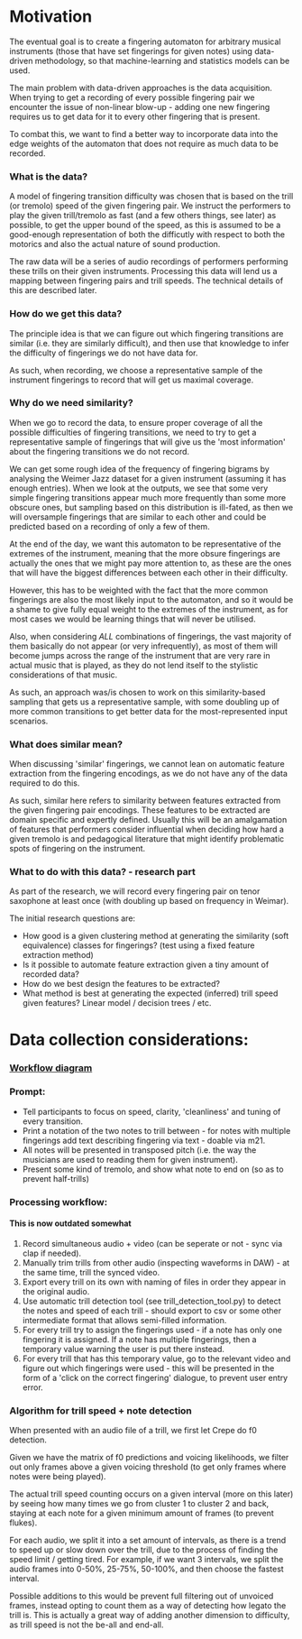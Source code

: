 # Motivation

The eventual goal is to create a fingering automaton for arbitrary musical instruments (those that have set fingerings for given notes) using data-driven methodology, so that machine-learning and statistics models can be used.

The main problem with data-driven approaches is the data acquisition. When trying to get a recording of every possible fingering pair we encounter the issue of non-linear blow-up - adding one new fingering requires us to get data for it to every other fingering that is present.

To combat this, we want to find a better way to incorporate data into the edge weights of the automaton that does not require as much data to be recorded.

### What is the data?

A model of fingering transition difficulty was chosen that is based on the trill (or tremolo) speed of the given fingering pair. We instruct the performers to play the given trill/tremolo as fast (and a few others things, see later) as possible, to get the upper bound of the speed, as this is assumed to be a good-enough representation of both the difficutly with respect to both the motorics and also the actual nature of sound production.

The raw data will be a series of audio recordings of performers performing these trills on their given instruments. Processing this data will lend us a mapping between fingering pairs and trill speeds. The technical details of this are described later.

### How do we get this data?

The principle idea is that we can figure out which fingering transitions are similar (i.e. they are similarly difficult), and then use that knowledge to infer the difficulty of fingerings we do not have data for.

As such, when recording, we choose a representative sample of the instrument fingerings to record that will get us maximal coverage.

### Why do we need similarity?

When we go to record the data, to ensure proper coverage of all the possible difficulties of fingering transitions, we need to try to get a representative sample of fingerings that will give us the 'most information' about the fingering transitions we do not record.

We can get some rough idea of the frequency of fingering bigrams by analysing the Weimer Jazz dataset for a given instrument (assuming it has enough entries). When we look at the outputs, we see that some very simple fingering transitions appear much more frequently than some more obscure ones, but sampling based on this distribution is ill-fated, as then we will oversample fingerings that are similar to each other and could be predicted based on a recording of only a few of them.

At the end of the day, we want this automaton to be representative of the extremes of the instrument, meaning that the more obsure fingerings are actually the ones that we might pay more attention to, as these are the ones that will have the biggest differences between each other in their difficulty.

However, this has to be weighted with the fact that the more common fingerings are also the most likely input to the automaton, and so it would be a shame to give fully equal weight to the extremes of the instrument, as for most cases we would be learning things that will never be utilised.

Also, when considering *ALL* combinations of fingerings, the vast majority of them basically do not appear (or very infrequently), as most of them will become jumps across the range of the instrument that are very rare in actual music that is played, as they do not lend itself to the stylistic considerations of that music.

As such, an approach was/is chosen to work on this similarity-based sampling that gets us a representative sample, with some doubling up of more common transitions to get better data for the most-represented input scenarios.

### What does similar mean?

When discussing 'similar' fingerings, we cannot lean on automatic feature extraction from the fingering encodings, as we do not have any of the data required to do this. 

As such, similar here refers to similarity between features extracted from the given fingering pair encodings. These features to be extracted are domain specific and expertly defined. Usually this will be an amalgamation of features that performers consider influential when deciding how hard a given tremolo is and pedagogical literature that might identify problematic spots of fingering on the instrument.

### What to do with this data? - research part

As part of the research, we will record every fingering pair on tenor saxophone at least once (with doubling up based on frequency in Weimar).

The initial research questions are:
- How good is a given clustering method at generating the similarity (soft equivalence) classes for fingerings? (test using a fixed feature extraction method)
- Is it possible to automate feature extraction given a tiny amount of recorded data?
- How do we best design the features to be extracted?
- What method is best at generating the expected (inferred) trill speed given features? Linear model / decision trees / etc.

# Data collection considerations:

### [Workflow diagram](https://drive.google.com/file/d/1tdtRzK2rv-4AenHuXRCl5gKNM3K1JlUI/view?usp=sharing)

### Prompt:
<ul>
<li>
Tell participants to focus on speed, clarity, 'cleanliness' and tuning of every transition.
</li>
<li>
Print a notation of the two notes to trill between - for notes with multiple fingerings add text describing fingering via text - doable via m21.
</li>
<li>
All notes will be presented in transposed pitch (i.e. the way the musicians are used to reading them for given instrument).
</li>
<li>
Present some kind of tremolo, and show what note to end on (so as to prevent half-trills)
</li>
</ul>

### Processing workflow:
#### This is now outdated somewhat
<ol>
<li>
Record simultaneous audio + video (can be seperate or not - sync via clap if needed).
</li>
<li>
Manually trim trills from other audio (inspecting waveforms in DAW) - at the same time, trill the synced video.
</li>
<li>
Export every trill on its own with naming of files in order they appear in the original audio.
</li>
<li>
Use automatic trill detection tool (see trill_detection_tool.py) to detect the notes and speed of each trill - should export to csv or some other intermediate format that allows semi-filled information.
</li>
<li>
For every trill try to assign the fingerings used - if a note has only one fingering it is assigned. If a note has multiple fingerings, then a temporary value warning the user is put there instead.
</li>
<li>
For every trill that has this temporary value, go to the relevant video and figure out which fingerings were used - this will be presented in the form of a 'click on the correct fingering' dialogue, to prevent user entry error.
</li>
</ol>

### Algorithm for trill speed + note detection
When presented with an audio file of a trill, we first let Crepe do f0 detection.

Given we have the matrix of f0 predictions and voicing likelihoods, we filter out only frames above a given voicing threshold (to get only frames where notes were being played). 

<!-- Now, we perform k-means clustering on the detecting voiced frames (i.e. cluster by their frequency). First, we cluster with k=2. This works well in case there are two very cleanly seperated notes with no in betweens.  However, in case of some more difficult trills, we find that (on saxophone) there is a possibility of f0 detection showing under or overblown (i.e. up or down an octave) notes. These frequencies do occur, but they are not really of interesting to us. As such, if we find that the intraclass compactness of a given cluster is above an allowed limit (i.e. more than one note is in the cluster), then we can assume that our clustering didn't isolate two notes cleanly. 

In this case, we try clustering at k=3 and k=4, and then we try to merge two clustes if they correspond to octaves shifts (e.g. k1 = D3, k2 = D4, k3 = G3). In these cases, then we present the choice to the user to choose what the actual notes are. And perform trill detection on the merged clusters. -->

The actual trill speed counting occurs on a given interval (more on this later) by seeing how many times we go from cluster 1 to cluster 2 and back, staying at each note for a given minimum amount of frames (to prevent flukes).

For each audio, we split it into a set amount of intervals, as there is a trend to speed up or slow down over the trill, due to the process of finding the speed limit / getting tired. For example, if we want 3 intervals, we split the audio frames into 0-50%, 25-75%, 50-100%, and then choose the fastest interval.

Possible additions to this would be prevent full filtering out of unvoiced frames, instead opting to count them as a way of detecting how legato the trill is. This is actually a great way of adding another dimension to difficulty, as trill speed is not the be-all and end-all.
